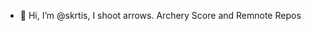 - 👋 Hi, I’m @skrtis, I shoot arrows. 
Archery Score and Remnote Repos
<!---
skrtis/skrtis is a ✨ special ✨ repository because its `README.md` (this file) appears on your GitHub profile.
You can click the Preview link to take a look at your changes.
--->

